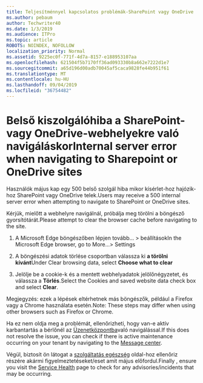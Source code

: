 ```yaml
---
title: Teljesítménnyel kapcsolatos problémák-SharePoint vagy OneDrive
ms.author: pebaum
author: Techwriter40
ms.date: 1/3/2019
ms.audience: ITPro
ms.topic: article
ROBOTS: NOINDEX, NOFOLLOW
localization_priority: Normal
ms.assetid: 9225ec0f-771f-4d7a-8157-e188953107aa
ms.openlocfilehash: 621504f5b7170ff36ad093330b8a662e7222d1e7
ms.sourcegitcommit: a65d196d00adb70045af5caca9828fe44b951f61
ms.translationtype: MT
ms.contentlocale: hu-HU
ms.lasthandoff: 09/04/2019
ms.locfileid: "36754482"
---
```

# <a name="internal-server-error-when-navigating-to-sharepoint-or-onedrive-sites"></a><span data-ttu-id="85c56-102">Belső kiszolgálóhiba a SharePoint-vagy OneDrive-webhelyekre való navigáláskor</span><span class="sxs-lookup"><span data-stu-id="85c56-102">Internal server error when navigating to Sharepoint or OneDrive sites</span></span>

<span data-ttu-id="85c56-103">Használók május kap egy 500 belső szolgál hiba mikor kísérlet-hoz hajózik-hoz SharePoint vagy OneDrive telek.</span><span class="sxs-lookup"><span data-stu-id="85c56-103">Users may receive a 500 internal server error when attempting to navigate to SharePoint or OneDrive sites.</span></span> 

<span data-ttu-id="85c56-104">Kérjük, mielőtt a webhelyre navigálnál, próbálja meg törölni a böngésző gyorsítótárát.</span><span class="sxs-lookup"><span data-stu-id="85c56-104">Please attempt to clear the browser cache before navigating to the site.</span></span>


1. <span data-ttu-id="85c56-105">A Microsoft Edge böngészőben lépjen tovább... > beállítások</span><span class="sxs-lookup"><span data-stu-id="85c56-105">In the Microsoft Edge browser, go to More...> Settings</span></span>

2. <span data-ttu-id="85c56-106">A böngészési adatok törlése csoportban válassza ki **a törölni kívánt**</span><span class="sxs-lookup"><span data-stu-id="85c56-106">Under Clear browsing data, select **Choose what to clear**</span></span>

3. <span data-ttu-id="85c56-107">Jelölje be a cookie-k és a mentett webhelyadatok jelölőnégyzetet, és válassza a **Törlés**.</span><span class="sxs-lookup"><span data-stu-id="85c56-107">Select the Cookies and saved website data check box and select **Clear**.</span></span>

<span data-ttu-id="85c56-108">Megjegyzés: ezek a lépések eltérhetnek más böngészők, például a Firefox vagy a Chrome használata esetén.</span><span class="sxs-lookup"><span data-stu-id="85c56-108">Note: These steps may differ when using other browsers such as Firefox or Chrome.</span></span>

<span data-ttu-id="85c56-109">Ha ez nem oldja meg a problémát, ellenőrizheti, hogy van-e aktív karbantartás a bérlőnél az [Üzenetközpontba](https://portal.office.com/adminportal/home#/MessageCenter)való navigálással.</span><span class="sxs-lookup"><span data-stu-id="85c56-109">If this does not resolve the issue, you can check if there is active maintenance occurring on your tenant by navigating to the [Message center](https://portal.office.com/adminportal/home#/MessageCenter).</span></span>

<span data-ttu-id="85c56-110">Végül, biztosít ön látogat a [szolgáltatás egészség](https://portal.office.com/adminportal/home#/servicehealth) oldal-hoz ellenőriz részére akármi figyelmeztetéseket/eset amit május előfordul.</span><span class="sxs-lookup"><span data-stu-id="85c56-110">Finally , ensure you visit the [Service Health](https://portal.office.com/adminportal/home#/servicehealth) page to check for any advisories/incidents that may be occurring.</span></span>

